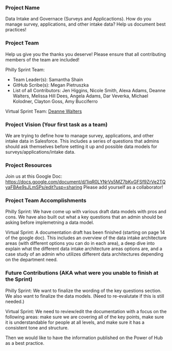 ### Project Name
Data Intake and Governace (Surveys and Applicactions).
How do you manage survey, applications, and other intake data?  Help us document best practices!

### Project Team
Help us give you the thanks you deserve! Please ensure that all contributing members of the team are included!

Philly Sprint Team:
* Team Leader(s): Samantha Shain
* GitHub Scribe(s): Megan Pietruszka
* List of all Contributors: 
Jen Higgins, 
Nicole Smith, 
Alexa Adams, 
Deanne Walters, 
Melissa Hill Dees, 
Angela Adams, 
Dar Veverka, 
Michael Kolodner, 
Clayton Goss, 
Amy Bucciferro

Virtual Sprint Team:
[Deanne Walters](https://github.com/DatabaseDeanne)

### Project Vision (Your first task as a team)

We are trying to define how to manage survey, applications, and other intake data in Salesforce. This includes a series of questions that admins should ask themselves before setting it up and possible data models for surveys/applications/intake data.

### Project Resources
Join us at this Google Doc:  https://docs.google.com/document/d/1iqR0LYNrVs5MZ7bKvGFSf9ZrVe2TQyaFBAe9sJLmSPs/edit?usp=sharing
Please add yourself as a collaborator!

### Project Team Accomplishments
Philly Sprint: We have come up with various draft data models with pros and cons. We have also built out what a key questions that an admin should be asking before implemetning a data model.

Virtual Sprint: A documentation draft has been finished (starting on page 14 of the google doc). This includes an overview of the data intake architecture areas (with different options you can do in each area), a deep dive into explain what the different data intake architecture areas options are, and a case study of an admin who utilizes different data architectures depending on the department need.

### Future Contributions (AKA what were you unable to finish at the Sprint)
Philly Sprint:
We want to finalize the wording of the key questions section. We also want to finalize the data models. (Need to re-evalutate if this is still needed.)

Virtual Sprint:
We need to review/edit the documentation with a focus on the following areas: make sure we are covering all of the key points, make sure it is understandable for people at all levels, and make sure it has a consistent tone and structure.

Then we would like to have the information published on the Power of Hub as a best practice.
